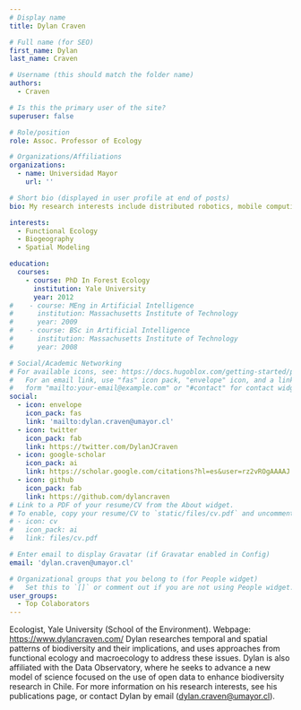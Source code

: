 ```yaml
---
# Display name
title: Dylan Craven

# Full name (for SEO)
first_name: Dylan
last_name: Craven

# Username (this should match the folder name)
authors:
  - Craven

# Is this the primary user of the site?
superuser: false

# Role/position
role: Assoc. Professor of Ecology

# Organizations/Affiliations
organizations:
  - name: Universidad Mayor
    url: ''

# Short bio (displayed in user profile at end of posts)
bio: My research interests include distributed robotics, mobile computing and programmable matter.

interests:
  - Functional Ecology
  - Biogeography
  - Spatial Modeling

education:
  courses:
    - course: PhD In Forest Ecology
      institution: Yale University
      year: 2012
#    - course: MEng in Artificial Intelligence
#      institution: Massachusetts Institute of Technology
#      year: 2009
#    - course: BSc in Artificial Intelligence
#      institution: Massachusetts Institute of Technology
#      year: 2008

# Social/Academic Networking
# For available icons, see: https://docs.hugoblox.com/getting-started/page-builder/#icons
#   For an email link, use "fas" icon pack, "envelope" icon, and a link in the
#   form "mailto:your-email@example.com" or "#contact" for contact widget.
social:
  - icon: envelope
    icon_pack: fas
    link: 'mailto:dylan.craven@umayor.cl'
  - icon: twitter
    icon_pack: fab
    link: https://twitter.com/DylanJCraven
  - icon: google-scholar
    icon_pack: ai
    link: https://scholar.google.com/citations?hl=es&user=rz2vROgAAAAJ
  - icon: github
    icon_pack: fab
    link: https://github.com/dylancraven
# Link to a PDF of your resume/CV from the About widget.
# To enable, copy your resume/CV to `static/files/cv.pdf` and uncomment the lines below.
# - icon: cv
#   icon_pack: ai
#   link: files/cv.pdf

# Enter email to display Gravatar (if Gravatar enabled in Config)
email: 'dylan.craven@umayor.cl'

# Organizational groups that you belong to (for People widget)
#   Set this to `[]` or comment out if you are not using People widget.
user_groups:
  - Top Colaborators
---
```


Ecologist, Yale University (School of the Environment). Webpage: https://www.dylancraven.com/
Dylan researches temporal and spatial patterns of biodiversity and their implications, and uses approaches from functional ecology and macroecology to address these issues. Dylan is also affiliated with the Data Observatory, where he seeks to advance a new model of science focused on the use of open data to enhance biodiversity research in Chile. For more information on his research interests, see his publications page, or contact Dylan by email (dylan.craven@umayor.cl).
